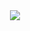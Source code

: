 <div align="center">
    <img src="https://media.tenor.com/giNrzT0tQGsAAAAj/bonfire-dark-souls.gif"/>
</div>


